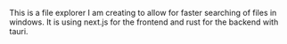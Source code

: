 This is a file explorer I am creating to allow for faster searching of files in windows.
It is using next.js for the frontend and rust for the backend with tauri.
